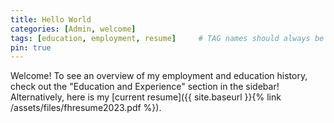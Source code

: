 ```yaml
---
title: Hello World
categories: [Admin, welcome]
tags: [education, employment, resume]     # TAG names should always be lowercase
pin: true
---
```


Welcome! To see an overview of my employment and education history,  check out the "Education and Experience" section in the sidebar! Alternatively, here is my [current resume]({{ site.baseurl }}{% link /assets/files/fhresume2023.pdf %}).